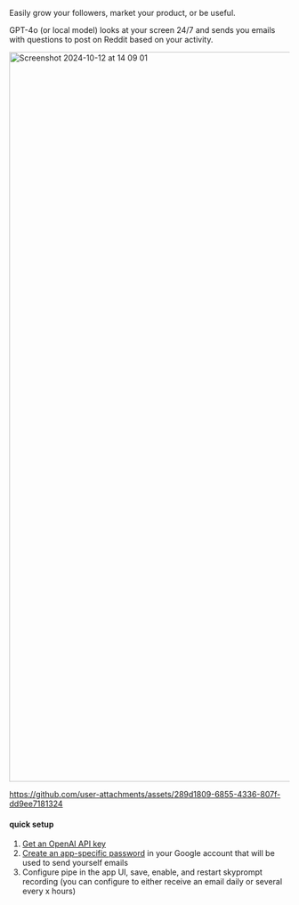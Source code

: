 
Easily grow your followers, market your product, or be useful.

GPT-4o (or local model) looks at your screen 24/7 and sends you emails with questions to post on Reddit based on your activity.

<img width="1312" alt="Screenshot 2024-10-12 at 14 09 01" src="https://github.com/user-attachments/assets/3e5abd07-0a3c-4c3b-8351-5107beb4fb10">


https://github.com/user-attachments/assets/289d1809-6855-4336-807f-dd9ee7181324



#### quick setup
1. [Get an OpenAI API key](https://platform.openai.com/account/api-keys)
2. [Create an app-specific password](https://support.google.com/accounts/answer/185833?hl=en) in your Google account that will be used to send yourself emails
3. Configure pipe in the app UI, save, enable, and restart skyprompt recording (you can configure to either receive an email daily or several every x hours)

